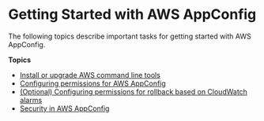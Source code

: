 # Getting Started with AWS AppConfig<a name="getting-started-with-appconfig"></a>

The following topics describe important tasks for getting started with AWS AppConfig\. 

**Topics**
+ [Install or upgrade AWS command line tools](getting-started-cli.md)
+ [Configuring permissions for AWS AppConfig](getting-started-with-appconfig-permissions.md)
+ [\(Optional\) Configuring permissions for rollback based on CloudWatch alarms](getting-started-with-appconfig-cloudwatch-alarms-permissions.md)
+ [Security in AWS AppConfig](appconfig-security.md)